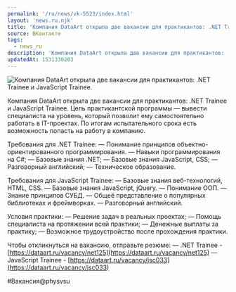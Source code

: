 ```yaml
---
permalink: '/ru/news/vk-5523/index.html'
layout: 'news.ru.njk'
title: 'Компания DataArt открыла две вакансии для практикантов: .NET Trainee и JavaScript Trainee.'
source: ВКонтакте
tags:
  - news_ru
description: 'Компания DataArt открыла две вакансии для практикантов: .NET Trainee и JavaScript Trainee.'
updatedAt: 1531330203
---
```

![Компания DataArt открыла две вакансии для практикантов: .NET Trainee и JavaScript Trainee.](https://sun9-24.userapi.com/impf/c830608/v830608549/1485ff/U1xRdMiF6QM.jpg?size=1280x853&quality=96&sign=6dfa8c8fcc073046adc745412d2b113a&c_uniq_tag=-Gh1ZyLfwoRZuiT1e6RiMc_C2JVIV6QipewcQii78ao&type=album)

Компания DataArt открыла две вакансии для практикантов: .NET Trainee и JavaScript Trainee. Цель практикантской программы — вывести специалиста на уровень, который позволит ему самостоятельно работать в IT-проектах. По итогам испытательного срока есть возможность попасть на работу в компанию.

Требования для .NET Trainee:
— Понимание принципов объектно-ориентированного программирования.
— Навыки программирования на C#;
— Базовые знания .NET;
— Базовые знания JavaScript, CSS;
— Разговорный английский;
— Техническое образование.

Требования для JavaScript Trainee:
— Базовые знания веб-технологий, HTML, CSS.
— Базовые знания JavaScript, jQuery.
— Понимание ООП.
— Знание принципов СУБД.
— Общеё представление о популярных библиотеках и фреймворках.
— Разговорный английский.

Условия практики:
— Решение задач в реальных проектах;
— Помощь специалиста на протяжении всей практики;
— Денежные выплаты за практику;
— Возможное трудоустройство после прохождения практики.

Чтобы откликнуться на вакансию, отправьте резюме:
— .NET Trainee - [https://dataart.ru/vacancy/net125](https://dataart.ru/vacancy/net125)
— JavaScript Trainee - [https://dataart.ru/vacancy/jsc033](https://dataart.ru/vacancy/jsc033)

#Вакансия@physvsu
